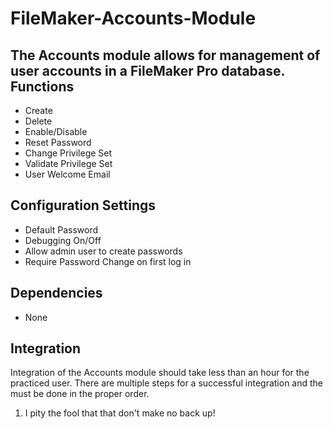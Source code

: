 FileMaker-Accounts-Module
=========================

The Accounts module allows for management of user accounts in a FileMaker Pro database.  
Functions
---------
* Create
* Delete
* Enable/Disable
* Reset Password
* Change Privilege Set
* Validate Privilege Set
* User Welcome Email

Configuration Settings
----------------------
* Default Password
* Debugging On/Off
* Allow admin user to create passwords
* Require Password Change on first log in

Dependencies
------------
* None

Integration
-----------
Integration of the Accounts module should take less than an hour for the practiced user. There are multiple steps for a successful integration and the must be done in the proper order.
1. I pity the fool that that don't make no back up!
